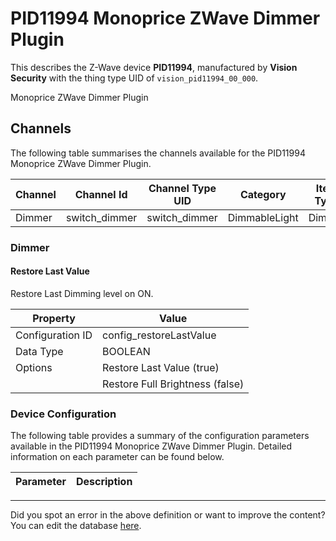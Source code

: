 
# PID11994 Monoprice ZWave Dimmer Plugin

This describes the Z-Wave device **PID11994**, manufactured by **Vision Security** with the thing type UID of ```vision_pid11994_00_000```. 

Monoprice ZWave Dimmer Plugin

## Channels
The following table summarises the channels available for the PID11994 Monoprice ZWave Dimmer Plugin.

| Channel | Channel Id | Channel Type UID | Category | Item Type |
|---------|------------|------------------|----------|-----------|
| Dimmer | switch_dimmer | switch_dimmer | DimmableLight | Dimmer |



### Dimmer

#### Restore Last Value

Restore Last Dimming level on ON.


| Property         | Value    |
|------------------|----------|
| Configuration ID | config_restoreLastValue |
| Data Type        | BOOLEAN || Default Value | true |
| Options | Restore Last Value (true) |
|  | Restore Full Brightness (false) |






### Device Configuration
The following table provides a summary of the configuration parameters available in the PID11994 Monoprice ZWave Dimmer Plugin.
Detailed information on each parameter can be found below.

| Parameter   | Description |
|-------------|-------------|




---

Did you spot an error in the above definition or want to improve the content?
You can edit the database [here](http://www.cd-jackson.com/index.php/zwave/zwave-device-database/zwave-device-list/devicesummary/669).

